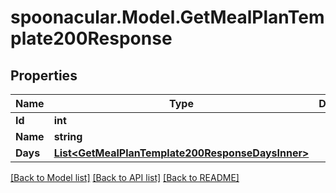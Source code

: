 # spoonacular.Model.GetMealPlanTemplate200Response

## Properties

Name | Type | Description | Notes
------------ | ------------- | ------------- | -------------
**Id** | **int** |  | 
**Name** | **string** |  | 
**Days** | [**List&lt;GetMealPlanTemplate200ResponseDaysInner&gt;**](GetMealPlanTemplate200ResponseDaysInner.md) |  | 

[[Back to Model list]](../README.md#documentation-for-models) [[Back to API list]](../README.md#documentation-for-api-endpoints) [[Back to README]](../README.md)

